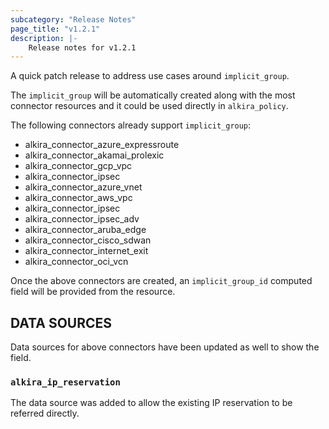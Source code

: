 ```yaml
---
subcategory: "Release Notes"
page_title: "v1.2.1"
description: |-
    Release notes for v1.2.1
---
```


A quick patch release to address use cases around `implicit_group`.


The `implicit_group` will be automatically created along with the most
connector resources and it could be used directly in `alkira_policy`.

The following connectors already support `implicit_group`:

* alkira_connector_azure_expressroute
* alkira_connector_akamai_prolexic
* alkira_connector_gcp_vpc
* alkira_connector_ipsec
* alkira_connector_azure_vnet
* alkira_connector_aws_vpc
* alkira_connector_ipsec
* alkira_connector_ipsec_adv
* alkira_connector_aruba_edge
* alkira_connector_cisco_sdwan
* alkira_connector_internet_exit
* alkira_connector_oci_vcn

Once the above connectors are created, an `implicit_group_id` computed
field will be provided from the resource.


## DATA SOURCES

Data sources for above connectors have been updated as well to show
the field.


### `alkira_ip_reservation`

The data source was added to allow the existing IP reservation to be
referred directly.


